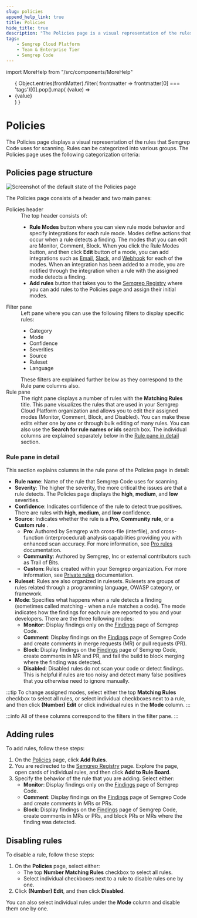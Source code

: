 ```yaml
---
slug: policies
append_help_link: true
title: Policies
hide_title: true
description: "The Policies page is a visual representation of the rules that Semgrep Code uses to scan code."
tags:
    - Semgrep Cloud Platform
    - Team & Enterprise Tier
    - Semgrep Code
---
```


import MoreHelp from "/src/components/MoreHelp"

<ul id="tag__badge-list">
{
Object.entries(frontMatter).filter(
    frontmatter => frontmatter[0] === 'tags')[0].pop().map(
    (value) => <li class='tag__badge-item'>{value}</li> )
}
</ul>

# Policies

The Policies page displays a visual representation of the rules that Semgrep Code uses for scanning. Rules can be categorized into various groups. The Policies page uses the following categorization criteria:

## Policies page structure

![Screenshot of the default state of the Policies page](/img/policies.png)

The Policies page consists of a header and two main panes:

<dl>
    <dt>Policies header</dt>
        <dd>
            The top header consists of:
            <ul>
                <li><i class="fa-solid fa-gear"></i> <b>Rule Modes</b> button where you can view rule mode behavior and specify integrations for each rule mode. Modes define actions that occur when a rule detects a finding. The modes that you can edit are Monitor, Comment, Block. When you click the Rule Modes button, and then click <b>Edit</b> button of a mode, you can add integrations such as <a href="/semgrep-cloud-platform/email-notifications/">Email</a>, <a href="/semgrep-cloud-platform/slack-notifications/">Slack</a>, and <a href="/semgrep-cloud-platform/webhooks/">Webhook</a> for each of the modes. When an integration has been added to a mode, you are notified through the integration when a rule with the assigned mode detects a finding.</li>
                <li><b>Add rules</b> button that takes you to the <a href="https://semgrep.dev/explore">Semgrep Registry</a> where you can add rules to the Policies page and assign their initial modes.</li>
            </ul>
        </dd>
    <dt>Filter pane</dt>
        <dd>
            Left pane where you can use the following filters to display specific rules:
            <ul>
                <li>Category</li>
                <li>Mode</li>
                <li>Confidence</li>
                <li>Severities</li>
                <li>Source</li>
                <li>Ruleset</li>
                <li>Language</li>
            </ul>
            These filters are explained further below as they correspond to the Rule pane columns also.
        </dd>
    <dt>Rule pane</dt>
        <dd>
            The right pane displays a number of rules with the <b>Matching Rules</b> title. This pane visualizes the rules that are used in your Semgrep Cloud Platform organization and allows you to edit their assigned modes (Monitor, Comment, Block, and Disabled). You can make these edits either one by one or through bulk editing of many rules. You can also use the <b>Search for rule names or ids</b> search box. The individual columns are explained separately below in the <a href="#rule-pane-in-detail">Rule pane in detail</a> section.
        </dd>
</dl>

### Rule pane in detail

This section explains columns in the rule pane of the Policies page in detail:

- **Rule name**: Name of the rule that Semgrep Code uses for scanning.
- **Severity**: The higher the severity, the more critical the issues are that a rule detects. The Policies page displays the **high**, **medium**, and **low** severities.
- **Confidence**: Indicates confidence of the rule to detect true positives. There are rules with **high**, **medium**, and **low** confidence.
- **Source**: Indicates whether the rule is a **Pro**, **Community rule**, or a **Custom rule** .
    - **Pro**: Authored by Semgrep with cross-file (interfile), and cross-function (interprocedural) analysis capabilities providing you with enhanced scan accuracy. For more information, see [Pro rules](/semgrep-code/pro-rules/) documentation.
    - **Community**: Authored by Semgrep, Inc or external contributors such as Trail of Bits.
    - **Custom**: Rules created within your Semgrep organization. For more information, see [Private rules](/writing-rules/private-rules/) documentation.
- **Ruleset**: Rules are also organized in rulesets. Rulesets are groups of rules related through a programming language, OWASP category, or framework.
- **Mode**: Specifies what happens when a rule detects a finding (sometimes called matching - when a rule matches a code). The mode indicates how the findings for each rule are reported to you and your developers. There are the three following modes:
    - **Monitor**: Display findings only on the [Findings](https://semgrep.dev/orgs/-/findings?tab=open) page of Semgrep Code.
    - **Comment**: Display findings on the [Findings](https://semgrep.dev/orgs/-/findings?tab=open) page of Semgrep Code and create comments in merge requests (MR) or pull requests (PR).
    - **Block**: Display findings on the [Findings](https://semgrep.dev/orgs/-/findings?tab=open) page of Semgrep Code, create comments in MR and PR, and fail the build to block merging where the finding was detected.
    - **Disabled**: Disabled rules do not scan your code or detect findings. This is helpful if rules are too noisy and detect many false positives that you otherwise need to ignore manually.

:::tip
To change assigned modes, select either the top **Matching Rules** checkbox to select all rules, or select individual checkboxes next to a rule, and then click **(<span className="placeholder">Number</span>) Edit** or click individual rules in the **Mode** column.
:::

:::info
All of these columns correspond to the filters in the filter pane.
:::

## Adding rules

To add rules, follow these steps:

1. On the [Policies](https://semgrep.dev/orgs/-/board) page, click **Add Rules**.
1. You are redirected to the [Semgrep Registry](https://semgrep.dev/explore) page. Explore the page, open cards of individual rules, and then click **Add to Rule Board**.
1. Specify the behavior of the rule that you are adding. Select either: 
    - **Monitor**: Display findings only on the [Findings](https://semgrep.dev/orgs/-/findings?tab=open) page of Semgrep Code.
    - **Comment**: Display findings on the [Findings](https://semgrep.dev/orgs/-/findings?tab=open) page of Semgrep Code and create comments in MRs or PRs.
    - **Block**: Display findings on the [Findings](https://semgrep.dev/orgs/-/findings?tab=open) page of Semgrep Code, create comments in MRs or PRs, and block PRs or MRs where the finding was detected.

## Disabling rules

To disable a rule, follow these steps:

1. On the **Policies** page, select either:
    - The top **<span className="placeholder">Number</span> Matching Rules** checkbox to select all rules.
    - Select individual checkboxes next to a rule to disable rules one by one.
1. Click **(<span className="placeholder">Number</span>) Edit**, and then click **Disabled**.

You can also select individual rules under the **Mode** column and disable them one by one.

<MoreHelp />
